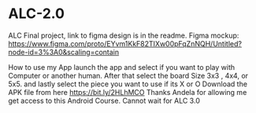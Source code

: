 # ALC-2.0
ALC Final project, link to figma design is in the readme.
Figma mockup: https://www.figma.com/proto/EYvm1KkF82TIXw00pFqZnNQH/Untitled?node-id=3%3A0&scaling=contain 

How to use my App
launch the app and select if you want to play with Computer or another human.
After that select the board Size 3x3 , 4x4, or 5x5.
and lastly select the piece you want to use if its X or O
Download the APK file from here https://bit.ly/2HLhMCO Thanks Andela for allowing me get access to this Android Course. 
Cannot wait for ALC 3.0
